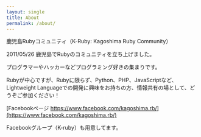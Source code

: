 ```yaml
---
layout: single 
title: About
permalink: /about/
---
```


鹿児島Rubyコミュニティ（K-Ruby: Kagoshima Ruby Community）

2011/05/26 鹿児島でRubyのコミュニティを立ち上げました。

プログラマーやハッカーなどプログラミング好きの集まりです。

Rubyが中心ですが、Rubyに限らず、Python、PHP、JavaScriptなど、Lightweight Languageでの開発に興味をお持ちの方、情報共有の場として、どうぞご参加ください！

[Facebookページ https://www.facebook.com/kagoshima.rb/](https://www.facebook.com/kagoshima.rb/)

Facebookグループ（K-ruby）も用意してます。

